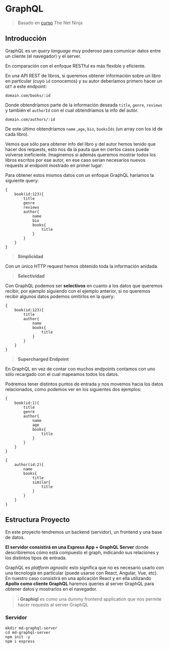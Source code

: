 # GraphQL

> Basado en [curso](https://www.youtube.com/watch?v=Y0lDGjwRYKw&list=PL4cUxeGkcC9iK6Qhn-QLcXCXPQUov1U7f) The Net Ninja



## Introducción

GraphQL es un *query language* muy poderoso para comunicar datos entre un cliente (el navegador) y el server.

En comparación con el enfoque RESTful es más flexible y eficiente.

En una API REST de libros, si queremos obtener información sobre un libro en particular (cuyo `id` conocemos) y su autor deberíamos primero hacer un `GET` a este endpoint:

```
domain.com/books/:id
```

Donde obtendríamos parte de la información deseada `title`, `genre`, `reviews` y también el `authorId` con el cual obtendríamos la info del autor.

```
domain.com/authors/:id
```

De este último obtendríamos `name` ,`age`, `bio`, `booksIds` (un array con los id de cada libro).

Vemos que sólo para obtener info del libro y del autor hemos tenido que hacer dos requests, esto nos da la pauta que en ciertos casos puede volverse ineficiente. Imaginemos si además queremos mostrar todos los libros escritos por ese autor, en ese caso serían necesarios nuevos requests al endpoint mostrado en primer lugar.



Para obtener estos mismos datos con un enfoque GraphQL haríamos la siguiente query:

```
{
    book(id:123){
        title
        genre
        reviews
        author{
            name
            bio
            books{
				title
            }
        }
    }
}
```



> **Simplicidad**

Con un único HTTP request hemos obtenido toda la información anidada.



> **Selectividad**

Con GraphQL podemos ser **selectivos** en cuanto a los datos que queremos recibir, por ejemplo siguiendo con el ejemplo anterior, si no queremos recibir algunos datos podemos omitirlos en la query:

```
{
    book(id:123){
        title
        author{
            name
            books{
				title
            }
        }
    }
}
```



> **Supercharged Endpoint**

En GraphQL en vez de contar con muchos endpoints contamos con uno sólo recargado con el cual mapeamos todos los datos.

Podremos tener distintos puntos de entrada y nos movemos hacia los datos relacionados, como podemos ver en los siguientes dos ejemplos:

```
{
	book(id:1){
		title
		genre
		author{
			name
			age
			books{
				title
			}
		}
	}
}
```



```
{
	author(id:2){
		name
		books{
			title
			similar{
				title
			}
		}
	}
}
```



## Estructura Proyecto

En este proyecto tendremos un backend (servidor), un frontend y una base de datos.

**El servidor consistirá en una Express App + GraphQL Server** donde describiremos cómo está compuesto el graph, indicando sus relaciones y los distintos tipos de entrada.

GraphQL es *platform agnostic* esto significa que no es necesario usarlo con una tecnología en particular (puede usarse con React, Angular, Vue, etc). En nuestro caso consistirá en una aplicación React y en ella utilizando **Apollo como cliente GraphQL** haremos queries al server GraphQL para obtener datos y mostrarlos en el navegador. 



> :information_source: **Graphiql** es como una dummy frontend application que nos permite hacer requests al server GraphQL



### Servidor

```
mkdir md-graphql-server
cd md-graphql-server
npm init -y
npm i express
```

